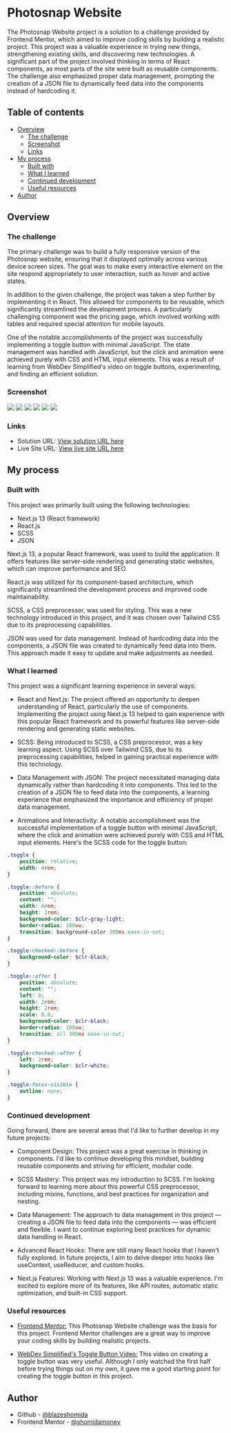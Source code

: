 # Photosnap Website <!-- omit from toc -->

The Photosnap Website project is a solution to a challenge provided by Frontend Mentor, which aimed to improve coding skills by building a realistic project. This project was a valuable experience in trying new things, strengthening existing skills, and discovering new technologies. A significant part of the project involved thinking in terms of React components, as most parts of the site were built as reusable components. The challenge also emphasized proper data management, prompting the creation of a JSON file to dynamically feed data into the components instead of hardcoding it.

## Table of contents <!-- omit from toc -->

- [Overview](#overview)
	- [The challenge](#the-challenge)
	- [Screenshot](#screenshot)
	- [Links](#links)
- [My process](#my-process)
	- [Built with](#built-with)
	- [What I learned](#what-i-learned)
	- [Continued development](#continued-development)
	- [Useful resources](#useful-resources)
- [Author](#author)

## Overview

### The challenge

The primary challenge was to build a fully responsive version of the Photosnap website, ensuring that it displayed optimally across various device screen sizes. The goal was to make every interactive element on the site respond appropriately to user interaction, such as hover and active states.

In addition to the given challenge, the project was taken a step further by implementing it in React. This allowed for components to be reusable, which significantly streamlined the development process. A particularly challenging component was the pricing page, which involved working with tables and required special attention for mobile layouts.

One of the notable accomplishments of the project was successfully implementing a toggle button with minimal JavaScript. The state management was handled with JavaScript, but the click and animation were achieved purely with CSS and HTML input elements. This was a result of learning from WebDev Simplified's video on toggle buttons, experimenting, and finding an efficient solution.

### Screenshot
![](screenshots/final-4.jpeg)
![](screenshots/final-5.jpeg)
![](screenshots/final-6.jpeg)
![](screenshots/final-2.jpeg)
![](screenshots/final-3.jpeg)
![](screenshots/final-1.jpeg)

### Links

- Solution URL: [View solution URL here](https://www.frontendmentor.io/solutions/react-photosnap-website-i-also-made-ajson-if-anyone-wants-it-chiQvIeNhj)
- Live Site URL: [View live site URL here](https://photosnap-multipage-website-fem.vercel.app/)

## My process

### Built with

This project was primarily built using the following technologies:

- Next.js 13 (React framework)
- React.js
- SCSS
- JSON

Next.js 13, a popular React framework, was used to build the application. It offers features like server-side rendering and generating static websites, which can improve performance and SEO.

React.js was utilized for its component-based architecture, which significantly streamlined the development process and improved code maintainability.

SCSS, a CSS preprocessor, was used for styling. This was a new technology introduced in this project, and it was chosen over Tailwind CSS due to its preprocessing capabilities.

JSON was used for data management. Instead of hardcoding data into the components, a JSON file was created to dynamically feed data into them. This approach made it easy to update and make adjustments as needed.

### What I learned

This project was a significant learning experience in several ways:

- React and Next.js: The project offered an opportunity to deepen understanding of React, particularly the use of components. Implementing the project using Next.js 13 helped to gain experience with this popular React framework and its powerful features like server-side rendering and generating static websites.

- SCSS: Being introduced to SCSS, a CSS preprocessor, was a key learning aspect. Using SCSS over Tailwind CSS, due to its preprocessing capabilities, helped in gaining practical experience with this technology.

- Data Management with JSON: The project necessitated managing data dynamically rather than hardcoding it into components. This led to the creation of a JSON file to feed data into the components, a learning experience that emphasized the importance and efficiency of proper data management.

- Animations and Interactivity: A notable accomplishment was the successful implementation of a toggle button with minimal JavaScript, where the click and animation were achieved purely with CSS and HTML input elements. Here's the SCSS code for the toggle button:

```scss
.toggle {
	position: relative;
	width: 4rem;
}

.toggle::before {
	position: absolute;
	content: "";
	width: 4rem;
	height: 2rem;
	background-color: $clr-gray-light;
	border-radius: 100vw;
	transition: background-color 300ms ease-in-out;
}

.toggle:checked::before {
	background-color: $clr-black;
}

.toggle::after {
	position: absolute;
	content: "";
	left: 0;
	width: 2rem;
	height: 2rem;
	scale: 0.8;
	background-color: $clr-black;
	border-radius: 100vw;
	transition: all 300ms ease-in-out;
}

.toggle:checked::after {
	left: 2rem;
	background-color: $clr-white;
}

.toggle:focus-visible {
	outline: none;
}
```

### Continued development

Going forward, there are several areas that I'd like to further develop in my future projects:

- Component Design: This project was a great exercise in thinking in components. I'd like to continue developing this mindset, building reusable components and striving for efficient, modular code.

- SCSS Mastery: This project was my introduction to SCSS. I'm looking forward to learning more about this powerful CSS preprocessor, including mixins, functions, and best practices for organization and nesting.

- Data Management: The approach to data management in this project — creating a JSON file to feed data into the components — was efficient and flexible. I want to continue exploring best practices for dynamic data handling in React.

- Advanced React Hooks: There are still many React hooks that I haven't fully explored. In future projects, I aim to delve deeper into hooks like useContext, useReducer, and custom hooks.

- Next.js Features: Working with Next.js 13 was a valuable experience. I'm excited to explore more of its features, like API routes, automatic static optimization, and built-in CSS support.

### Useful resources

- [Frontend Mentor:](https://www.frontendmentor.io/challenges/photosnap-multipage-website-nMDSrNmNW) This Photosnap Website challenge was the basis for this project. Frontend Mentor challenges are a great way to improve your coding skills by building realistic projects.

- [WebDev Simplified's Toggle Button Video:](https://youtu.be/N8BZvfRD_eU) This video on creating a toggle button was very useful. Although I only watched the first half before trying things out on my own, it gave me a good starting point for creating the toggle button in this project.

## Author

- Github - [@blazeshomida](https://github.com/blazeshomida)
- Frontend Mentor - [@shomidamoney](https://www.frontendmentor.io/profile/shomidamoney)
